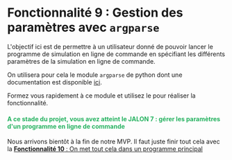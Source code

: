 # Fonctionnalité 9 : Gestion des paramètres avec `argparse`

L'objectif ici est de permettre à un utilisateur donné de pouvoir lancer le programme de simulation en ligne de commande en spécifiant les différents paramètres de la simulation en ligne de commande.

On utilisera pour cela le module `argparse` de python dont une documentation est disponible [ici](https://docs.python.org/fr/3/howto/argparse.html).

Formez vous rapidement à ce module et utilisez le pour réaliser la fonctionnalité.


#### <span style="color: #26B260">A ce stade du projet, vous avez atteint le JALON 7 : gérer les paramètres d'un programme en ligne de commande</span> 


Nous arrivons bientôt à la fin de notre MVP. Il faut juste finir tout cela avec la  [**Fonctionnalité 10** : On met tout cela dans un programme principal](./S4_gamemain.md)
 




